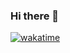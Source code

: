 ### Hi there 👋
[![wakatime](https://wakatime.com/badge/user/35f3927e-70dc-445c-ac49-15bd984fb727.svg)](https://wakatime.com/@35f3927e-70dc-445c-ac49-15bd984fb727)

<!--
<details><summary>Does it work</summary>
yes it works
</details>
-->

<!--
**Xvezda/Xvezda** is a ✨ _special_ ✨ repository because its `README.md` (this file) appears on your GitHub profile.

Here are some ideas to get you started:

- 🔭 I’m currently working on ...
- 🌱 I’m currently learning ...
- 👯 I’m looking to collaborate on ...
- 🤔 I’m looking for help with ...
- 💬 Ask me about ...
- 📫 How to reach me: ...
- 😄 Pronouns: ...
- ⚡ Fun fact: ...
-->
